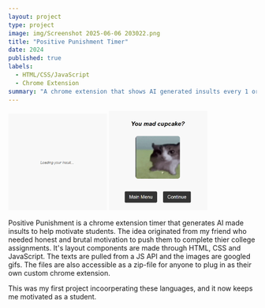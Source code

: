 ```yaml
---
layout: project
type: project
image: img/Screenshot 2025-06-06 203022.png
title: "Positive Punishment Timer"
date: 2024
published: true
labels:
  - HTML/CSS/JavaScript
  - Chrome Extension
summary: "A chrome extension that shows AI generated insults every 1 or 10 minutes"
---
```


<div class="text-center p-4">
  <img width="200px" src="../img/Screenshot 2025-06-06 203733.png" class="img-thumbnail" >
  <img width="200px" src="../img/Screenshot 2025-06-06 203546.png" class="img-thumbnail" >
</div>


Positive Punishment is a chrome extension timer that generates AI made insults to help motivate students. 
The idea originated from my friend who needed honest and brutal motivation to push them to complete thier college assignments. 
It's layout components are made through HTML, CSS and JavaScript. The texts are pulled from a JS API and the images are googled gifs. 
The files are also accessible as a zip-file for anyone to plug in as their own custom chrome extension.

This was my first project incoorperating these languages, and it now keeps me motivated as a student.

